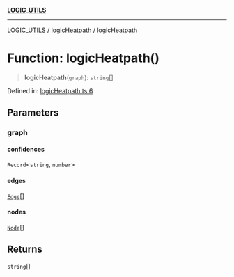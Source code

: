 [**LOGIC_UTILS**](../../README.md)

***

[LOGIC_UTILS](../../README.md) / [logicHeatpath](../README.md) / logicHeatpath

# Function: logicHeatpath()

> **logicHeatpath**(`graph`): `string`[]

Defined in: [logicHeatpath.ts:6](https://github.com/dailker/everyutil/blob/0ec5ce08552e5059ec58e2975404aeb74a6202b1/src/logic/logicHeatpath.ts#L6)

## Parameters

### graph

#### confidences

`Record`\<`string`, `number`\>

#### edges

[`Edge`](../../createDecisionGraph/interfaces/Edge.md)[]

#### nodes

[`Node`](../../createDecisionGraph/interfaces/Node.md)[]

## Returns

`string`[]
